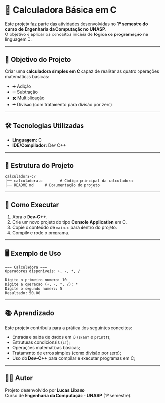 # 📘 Calculadora Básica em C

Este projeto faz parte das atividades desenvolvidas no **1º semestre do curso de Engenharia da Computação no UNASP**.  
O objetivo é aplicar os conceitos iniciais de **lógica de programação** na linguagem C.

---

## 🎯 Objetivo do Projeto
Criar uma **calculadora simples em C** capaz de realizar as quatro operações matemáticas básicas:

- ➕ Adição  
- ➖ Subtração  
- ✖️ Multiplicação  
- ➗ Divisão (com tratamento para divisão por zero)

---

## 🛠️ Tecnologias Utilizadas
- **Linguagem:** C  
- **IDE/Compilador:** Dev C++  

---

## 📂 Estrutura do Projeto
```
calculadora-c/
│── calculadora.c        # Código principal da calculadora
│── README.md     # Documentação do projeto
```

---

## 🚀 Como Executar
1. Abra o **Dev-C++**.  
2. Crie um novo projeto do tipo **Console Application** em C.  
3. Copie o conteúdo de `main.c` para dentro do projeto.  
4. Compile e rode o programa.  

---

## 🖥️ Exemplo de Uso
```
=== Calculadora ===
Operadores disponiveis: +, -, *, /

Digite o primeiro numero: 10
Digite a operacao (+, -, *, /): *
Digite o segundo numero: 5
Resultado: 50.00
```

---

## 📚 Aprendizado
Este projeto contribuiu para a prática dos seguintes conceitos:
- Entrada e saída de dados em C (`scanf` e `printf`);
- Estruturas condicionais (`if`);
- Operações matemáticas básicas;
- Tratamento de erros simples (como divisão por zero);
- Uso do **Dev-C++** para compilar e executar programas em C;

---

## 👨‍🎓 Autor
Projeto desenvolvido por **Lucas Libano**  
Curso de **Engenharia da Computação - UNASP** (1º semestre).  
